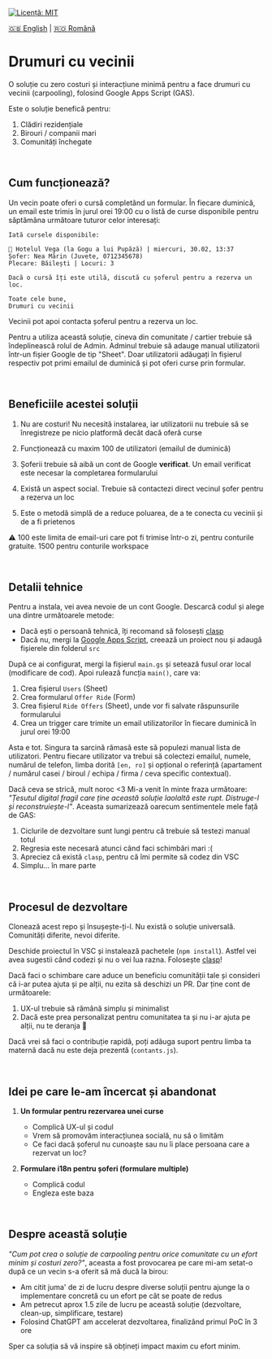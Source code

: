 [![Licență: MIT](https://img.shields.io/badge/License-MIT-yellow.svg)](https://opensource.org/licenses/MIT) 

[:uk: English](./README.md) | [:romania: Română](./README.ro.md)

# Drumuri cu vecinii

O soluție cu zero costuri și interacțiune minimă pentru a face drumuri cu vecinii (carpooling), folosind Google Apps Script (GAS).

Este o soluție benefică pentru:
1. Clădiri rezidențiale
2. Birouri / companii mari
3. Comunități închegate

<br/>

## Cum funcționează?

Un vecin poate oferi o cursă completând un formular. În fiecare duminică, un email este trimis în jurul orei 19:00 cu o listă de curse disponibile pentru săptămâna următoare tuturor celor interesați:

```
Iată cursele disponibile:

🚗 Hotelul Vega (la Gogu a lui Pupăză) | miercuri, 30.02, 13:37
Șofer: Nea Mărin (Juvete, 0712345678)
Plecare: Băilești | Locuri: 3

Dacă o cursă îți este utilă, discută cu șoferul pentru a rezerva un loc.

Toate cele bune,
Drumuri cu vecinii
```

Vecinii pot apoi contacta șoferul pentru a rezerva un loc.

Pentru a utiliza această soluție, cineva din comunitate / cartier trebuie să îndeplinească rolul de Admin. Adminul trebuie să adauge manual utilizatorii într-un fișier Google de tip "Sheet". Doar utilizatorii adăugați în fișierul respectiv pot primi emailul de duminică și pot oferi curse prin formular.

<br/>

## Beneficiile acestei soluții

1. Nu are costuri! Nu necesită instalarea, iar utilizatorii nu trebuie să se înregistreze pe nicio platformă decât dacă oferă curse

2. Funcționează cu maxim 100 de utilizatori (emailul de duminică)

3. Șoferii trebuie să aibă un cont de Google **verificat**. Un email verificat este necesar la completarea formularului

4. Există un aspect social. Trebuie să contactezi direct vecinul șofer pentru a rezerva un loc

5. Este o metodă simplă de a reduce poluarea, de a te conecta cu vecinii și de a fi prietenos

:warning: 100 este limita de email-uri care pot fi trimise într-o zi, pentru conturile gratuite. 1500 pentru conturile workspace

<br/>

## Detalii tehnice

Pentru a instala, vei avea nevoie de un cont Google. Descarcă codul și alege una dintre următoarele metode:
* Dacă ești o persoană tehnică, îți recomand să folosești [clasp](https://github.com/google/clasp)
* Dacă nu, mergi la [Google Apps Script](https://script.google.com/home), creează un proiect nou și adaugă fișierele din folderul `src`

După ce ai configurat, mergi la fișierul `main.gs` și setează fusul orar local (modificare de cod). Apoi rulează funcția `main()`, care va:
1. Crea fișierul `Users` (Sheet)
2. Crea formularul `Offer Ride` (Form)
3. Crea fișierul `Ride Offers` (Sheet), unde vor fi salvate răspunsurile formularului
4. Crea un trigger care trimite un email utilizatorilor în fiecare duminică în jurul orei 19:00

Asta e tot. Singura ta sarcină rămasă este să populezi manual lista de utilizatori. Pentru fiecare utilizator va trebui să colectezi emailul, numele, numărul de telefon, limba dorită `[en, ro]` și opțional o referință (apartament / numărul casei / biroul / echipa / firma / ceva specific contextual).

Dacă ceva se strică, mult noroc <3 Mi-a venit în minte fraza următoare: *"Țesutul digital fragil care ține această soluție laolaltă este rupt. Distruge-l și reconstruiește-l"*. Aceasta sumarizează oarecum sentimentele mele față de GAS:
1. Ciclurile de dezvoltare sunt lungi pentru că trebuie să testezi manual totul
2. Regresia este necesară atunci când faci schimbări mari :(
3. Apreciez că există `clasp`, pentru că îmi permite să codez din VSC
4. Simplu... în mare parte

<br/>

## Procesul de dezvoltare

Clonează acest repo și însușește-ți-l. Nu există o soluție universală. Comunități diferite, nevoi diferite.

Deschide proiectul în VSC și instalează pachetele (`npm install`). Astfel vei avea sugestii când codezi și nu o vei lua razna. Folosește [clasp](https://github.com/google/clasp)!

Dacă faci o schimbare care aduce un beneficiu comunității tale și consideri că i-ar putea ajuta și pe alții, nu ezita să deschizi un PR. Dar ține cont de următoarele:
1. UX-ul trebuie să rămână simplu și minimalist
2. Dacă este prea personalizat pentru comunitatea ta și nu i-ar ajuta pe alții, nu te deranja :shrug:

Dacă vrei să faci o contribuție rapidă, poți adăuga suport pentru limba ta maternă dacă nu este deja prezentă (`contants.js`).

<br/>

## Idei pe care le-am încercat și abandonat

1. **Un formular pentru rezervarea unei curse**
   * Complică UX-ul și codul
   * Vrem să promovăm interacțiunea socială, nu să o limităm
   * Ce faci dacă șoferul nu cunoaște sau nu îi place persoana care a rezervat un loc?

2. **Formulare i18n pentru șoferi (formulare multiple)**
   * Complică codul
   * Engleza este baza

<br/>

## Despre această soluție

*"Cum pot crea o soluție de carpooling pentru orice comunitate cu un efort minim și costuri zero?"*, aceasta a fost provocarea pe care mi-am setat-o după ce un vecin s-a oferit să mă ducă la birou:
* Am citit juma' de zi de lucru despre diverse soluții pentru ajunge la o implementare concretă cu un efort pe cât se poate de redus
* Am petrecut aprox 1.5 zile de lucru pe această soluție (dezvoltare, clean-up, simplificare, testare)
* Folosind ChatGPT am accelerat dezvoltarea, finalizând primul PoC în 3 ore

Sper ca soluția să vă inspire să obțineți impact maxim cu efort minim.
